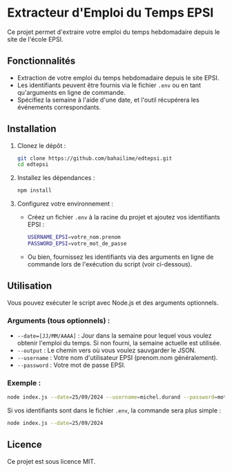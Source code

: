 # Extracteur d'Emploi du Temps EPSI

Ce projet permet d'extraire votre emploi du temps hebdomadaire depuis le site de l'école EPSI.

## Fonctionnalités

- Extraction de votre emploi du temps hebdomadaire depuis le site EPSI.
- Les identifiants peuvent être fournis via le fichier `.env` ou en tant qu'arguments en ligne de commande.
- Spécifiez la semaine à l'aide d'une date, et l'outil récupérera les événements correspondants.

## Installation

1. Clonez le dépôt :
   ```bash
   git clone https://github.com/bahailime/edtepsi.git
   cd edtepsi
   ```

2. Installez les dépendances :
   ```bash
   npm install
   ```

3. Configurez votre environnement :
   - Créez un fichier `.env` à la racine du projet et ajoutez vos identifiants EPSI :
     ```bash
     USERNAME_EPSI=votre_nom.prenom
     PASSWORD_EPSI=votre_mot_de_passe
     ```
   - Ou bien, fournissez les identifiants via des arguments en ligne de commande lors de l'exécution du script (voir ci-dessous).

## Utilisation

Vous pouvez exécuter le script avec Node.js et des arguments optionnels.

### Arguments (tous optionnels) :

- `--date=[JJ/MM/AAAA]` : Jour dans la semaine pour lequel vous voulez obtenir l'emploi du temps. Si non fourni, la semaine actuelle est utilisée.
- `--output` : Le chemin vers où vous voulez sauvgarder le JSON.
- `--username` : Votre nom d'utilisateur EPSI (prenom.nom généralement).
- `--password` : Votre mot de passe EPSI.

### Exemple :

```bash
node index.js --date=25/09/2024 --username=michel.durand --password=mot_de_passe
```

Si vos identifiants sont dans le fichier `.env`, la commande sera plus simple :

```bash
node index.js --date=25/09/2024
```

## Licence

Ce projet est sous licence MIT.